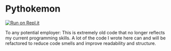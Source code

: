 # Pythokemon

[![Run on Repl.it](https://repl.it/badge/github/JoaoCardoso193/Pythokemon)](https://repl.it/github/JoaoCardoso193/Pythokemon)

To any potential employer:
This is extremely old code that no longer reflects my current programming skills. A lot of the code I wrote here can and will be refactored to reduce code smells and improve readability and structure.

